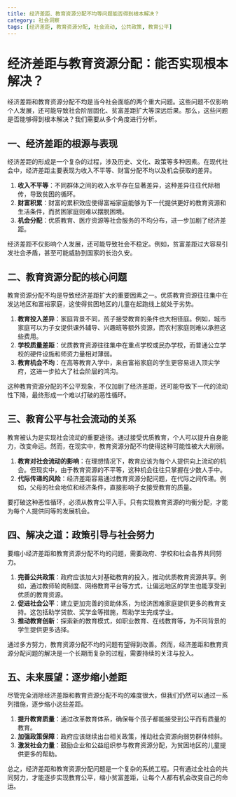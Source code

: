 ```yaml
---
title: 经济差距、教育资源分配不均等问题能否得到根本解决？
category: 社会洞察
tags: [经济差距, 教育资源分配, 社会流动, 公共政策, 教育公平]
---
```

# 经济差距与教育资源分配：能否实现根本解决？

经济差距和教育资源分配不均是当今社会面临的两个重大问题。这些问题不仅影响个人发展，还可能导致社会阶层固化、贫富差距扩大等深远后果。那么，这些问题是否能够得到根本解决？我们需要从多个角度进行分析。

## 一、经济差距的根源与表现

经济差距的形成是一个复杂的过程，涉及历史、文化、政策等多种因素。在现代社会中，经济差距主要表现为收入不平等、财富分配不均以及机会获取的差异。

1. **收入不平等**：不同群体之间的收入水平存在显著差异，这种差异往往代际相传，导致贫困的循环。
2. **财富积累**：财富的累积效应使得富裕家庭能够为下一代提供更好的教育资源和生活条件，而贫困家庭则难以摆脱困境。
3. **机会分配**：优质教育、医疗资源等社会服务的不均分布，进一步加剧了经济差距。

经济差距不仅影响个人发展，还可能导致社会不稳定。例如，贫富差距过大容易引发社会矛盾，甚至可能威胁到国家的长治久安。

## 二、教育资源分配的核心问题

教育资源分配不均是导致经济差距扩大的重要因素之一。优质教育资源往往集中在发达地区和富裕家庭，这使得贫困地区的儿童在起跑线上就处于劣势。

1. **教育投入差异**：家庭背景不同，孩子接受教育的条件也大相径庭。例如，城市家庭可以为子女提供课外辅导、兴趣班等额外资源，而农村家庭则难以承担这些费用。
2. **学校质量差距**：优质教育资源往往集中在重点学校或民办学校，而普通公立学校的硬件设施和师资力量相对薄弱。
3. **教育机会不均**：在高等教育入学中，来自富裕家庭的学生更容易进入顶尖学府，这进一步拉大了社会阶层的鸿沟。

这种教育资源分配的不公平现象，不仅加剧了经济差距，还可能导致下一代的流动性下降，最终形成一个难以打破的恶性循环。

## 三、教育公平与社会流动的关系

教育被认为是实现社会流动的重要途径。通过接受优质教育，个人可以提升自身能力，改变命运。然而，在现实中，教育资源分配不均使得这种可能性被大大削弱。

1. **教育对社会流动的影响**：在理想情况下，教育应该为每个人提供向上流动的机会。但现实中，由于教育资源的不平等，这种机会往往只掌握在少数人手中。
2. **代际传递的风险**：经济差距容易通过教育资源分配问题，在代际之间传递。例如，父母的社会地位和经济条件，直接影响子女接受教育的质量。

要打破这种恶性循环，必须从教育公平入手。只有实现教育资源的均衡分配，才能为每个人提供同等的发展机会。

## 四、解决之道：政策引导与社会努力

要缩小经济差距和教育资源分配不均的问题，需要政府、学校和社会各界共同努力。

1. **完善公共政策**：政府应该加大对基础教育的投入，推动优质教育资源共享。例如，通过教师轮岗制度、网络教育平台等方式，让偏远地区的学生也能享受到优质的教育资源。
2. **促进社会公平**：建立更加完善的资助体系，为经济困难家庭提供更多的教育支持。这包括助学贷款、奖学金等措施，帮助学生完成学业。
3. **推动教育创新**：探索新的教育模式，如职业教育、在线教育等，为不同背景的学生提供更多选择。

通过多方努力，教育资源分配不均的问题有望得到改善。然而，经济差距和教育资源分配问题的解决是一个长期而复杂的过程，需要持续的关注与投入。

## 五、未来展望：逐步缩小差距

尽管完全消除经济差距和教育资源分配不均的难度很大，但我们仍然可以通过一系列措施，逐步缩小这些差距。

1. **提升教育质量**：通过改革教育体系，确保每个孩子都能接受到公平而有质量的教育。
2. **加强政策保障**：政府应该继续出台相关政策，推动社会资源向弱势群体倾斜。
3. **激发社会力量**：鼓励企业和公益组织参与教育资源分配，为贫困地区的儿童提供更多的帮助。

总之，经济差距和教育资源分配问题是一个复杂的系统工程。只有通过全社会的共同努力，才能逐步实现教育公平，缩小贫富差距，让每个人都有机会改变自己的命运。